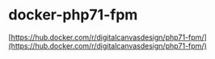 # docker-php71-fpm

[https://hub.docker.com/r/digitalcanvasdesign/php71-fpm/](https://hub.docker.com/r/digitalcanvasdesign/php71-fpm/)
